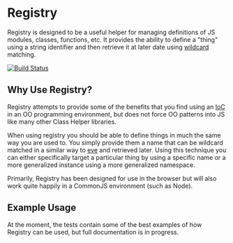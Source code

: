 # Registry

Registry is designed to be a useful helper for managing definitions of JS modules, classes, functions, etc.  It provides the ability to define a "thing" using a string identifier and then
retrieve it at later date using [wildcard](/DamonOehlman/wildcard) matching.

<a href="http://travis-ci.org/#!/DamonOehlman/registry"><img src="https://secure.travis-ci.org/DamonOehlman/registry.png" alt="Build Status"></a>

## Why Use Registry?

Registry attempts to provide some of the benefits that you find using an [IoC](http://en.wikipedia.org/wiki/Inversion_of_control) in an OO programming environment, but does not force OO patterns into JS like many other Class Helper libraries.

When using registry you should be able to define things in much the same way you are used to.  You simply provide them a name that can be wildcard matched in a similar way to [eve](/DmitryBaranovskiy/eve) and retrieved later.  Using this technique you can either specifically target a particular thing by using a specific name or a more generalized instance using a more generalized namespace.

Primarily, Registry has been designed for use in the browser but will also work quite happily in a CommonJS environment (such as Node).

## Example Usage

At the moment, the tests contain some of the best examples of how Registry can be used, but full documentation is in progress.